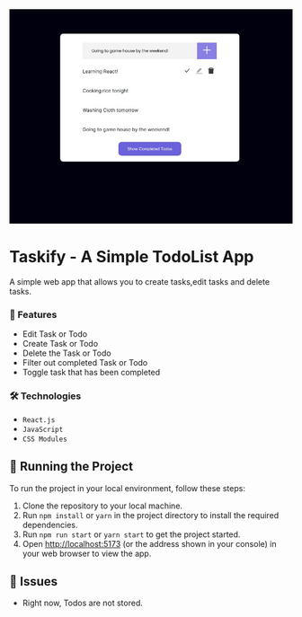 <div align="center">
<img  src="/public/reactTodoList.png" alt="todolist" width="800px"/>
</div>
<h1 >Taskify - A Simple TodoList App </h1>
<p>A simple web app that allows you to create tasks,edit tasks and delete tasks.</p>

<h3>🚀 Features</h3>
<ul>
<li>Edit Task or Todo</li>
<li>Create Task or Todo</li>
<li>Delete the Task or Todo</li>
<li>Filter out completed Task or Todo</li>
<li>Toggle task that has been completed</li>
</ul>

<h3>🛠 Technologies</h3>

- `React.js`
- `JavaScript`
- `CSS Modules`

## 🚦 Running the Project

To run the project in your local environment, follow these steps:

1. Clone the repository to your local machine.
2. Run `npm install` or `yarn` in the project directory to install the required dependencies.
3. Run `npm run start` or `yarn start` to get the project started.
4. Open [http://localhost:5173](http://localhost:5173) (or the address shown in your console) in your web browser to view the app.

## 🐞 Issues

- Right now, Todos are not stored.
